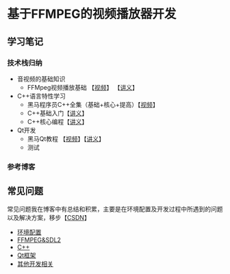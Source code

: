 # 基于FFMPEG的视频播放器开发

## 学习笔记
### 技术栈归纳
* 音视频的基础知识
  * FFMpeg视频播放基础 【[视频](https://www.bilibili.com/video/BV1gE411f7WT)】 【[讲义](http://note.youdao.com/noteshare?id=533a7e3fe37864b46941c7dc0690e998)】
* C++语言特性学习
  * 黑马程序员C++全集（基础+核心+提高）【[视频](https://www.bilibili.com/video/BV1et411b73Z)】
  * C++基础入门【[讲义](http://note.youdao.com/noteshare?id=875f9d39789f51736f32bcd3720b15af&sub=6CC76762B598458AA0B78972993340F5)】
  * C++核心编程【[讲义](http://note.youdao.com/noteshare?id=1fbe0b217445223673be2a3a081a01dc&sub=11F7AC30C5B84DA8931A25D25AFFE33D)】
* Qt开发
  * 黑马Qt教程 【[视频](https://www.bilibili.com/video/BV1XW411x7NU)】【[讲义](http://note.youdao.com/noteshare?id=e233a11db9b14056d0c4d063d5e24561&sub=39BB07FB967D46E997739F43AA0940C6)】
  * 测试
### 参考博客

## 常见问题
常见问题我在博客中有总结和积累，主要是在环境配置及开发过程中所遇到的问题以及解决方案，移步【[CSDN](https://blog.csdn.net/happyxghero/article/details/113619146)】

- [环境配置](http://www.baidu.com)
- [FFMPEG&SDL2](http://www.baidu.com)
- [C++](http://www.baidu.com)
- [Qt框架](http://www.baidu.com)
- [其他开发相关](http://www.baidu.com)